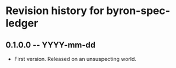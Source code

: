 # Revision history for byron-spec-ledger

## 0.1.0.0 -- YYYY-mm-dd

* First version. Released on an unsuspecting world.

